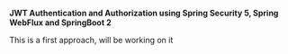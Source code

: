 **JWT Authentication and Authorization using Spring Security 5, Spring WebFlux and SpringBoot 2**

This is a first approach, will be working
on it